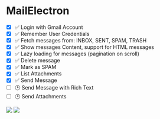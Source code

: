 # MailElectron

- [x] ✅ Login with Gmail Account
- [x] ✅ Remember User Credentials
- [x] ✅ Fetch messages from: INBOX, SENT, SPAM, TRASH
- [x] ✅ Show messages Content, support for HTML messages
- [x] ✅ Lazy loading for messages (pagination on scroll)
- [x] ✅ Delete message
- [x] ✅ Mark as SPAM
- [x] ✅ List Attachments
- [x] ✅ Send Message
- [ ] 🕑 Send Message with Rich Text
- [ ] 🕑 Send Attachments

![](https://i.postimg.cc/nV2QkNTX/Screenshot-2023-06-19-at-18-47-56.png)
![](https://i.postimg.cc/hG0SnRXx/Screenshot-2023-06-19-at-18-48-49.png)
